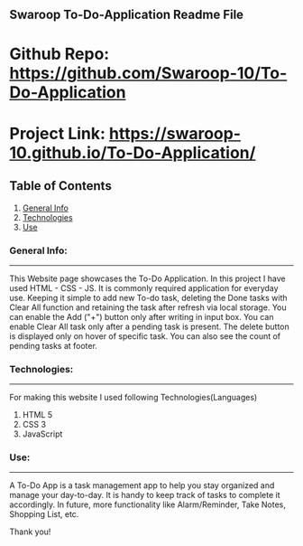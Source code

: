 ## Swaroop To-Do-Application Readme File

# Github Repo: https://github.com/Swaroop-10/To-Do-Application
# Project Link: https://swaroop-10.github.io/To-Do-Application/
## Table of Contents
1. [General Info](#general-info)
2. [Technologies](#technologies)
3. [Use](#Use)

### General Info:
**********************************************************************************************************************************************************
This Website page showcases the To-Do Application. In this project I have used HTML - CSS - JS. It is commonly required application for everyday use. Keeping it simple to add new To-do task, deleting the Done tasks with Clear All function and retaining the task after refresh via local storage. You can enable the Add ("+") button only after writing in input box. You can enable Clear All task only after a pending task is present. The delete button is displayed only on hover of specific task. You can also see the count of pending tasks at footer. 

### Technologies:
**********************************************************************************************************************************************************
For making this website I used following Technologies(Languages)
1. HTML 5
2. CSS 3
3. JavaScript

### Use:
***********************************************************************************************************************************************************
A To-Do App is a task management app to help you stay organized and manage your day-to-day. It is handy to keep track of tasks to complete it accordingly. In future, more functionality like Alarm/Reminder, Take Notes, Shopping List, etc. 

Thank you!

